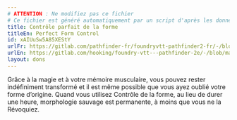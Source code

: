 ```yaml
---
# ATTENTION : Ne modifiez pas ce fichier
# Ce fichier est généré automatiquement par un script d'après les données du module Foundry VTT officiel et de sa traduction
title: Contrôle parfait de la forme
titleEn: Perfect Form Control
id: xAIUuSw5A85XEStY
urlFr: https://gitlab.com/pathfinder-fr/foundryvtt-pathfinder2-fr/-/blob/master/data/feats/xAIUuSw5A85XEStY.htm
urlEn: https://gitlab.com/hooking/foundry-vtt---pathfinder-2e/-/blob/master/packs/data/feats.db/perfect-form-control.json
layout: dons
---
```

Grâce à la magie et à votre mémoire musculaire, vous pouvez rester indéfiniment transformé et il est même possible que vous ayez oublié votre forme d’origine. Quand vous utilisez Contrôle de la forme, au lieu de durer une heure, morphologie sauvage est permanente, à moins que vous ne la Révoquiez.
